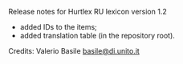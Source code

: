 Release notes for Hurtlex RU lexicon version 1.2
- added IDs to the items;
- added translation table (in the repository root).

Credits: Valerio Basile <basile@di.unito.it>
